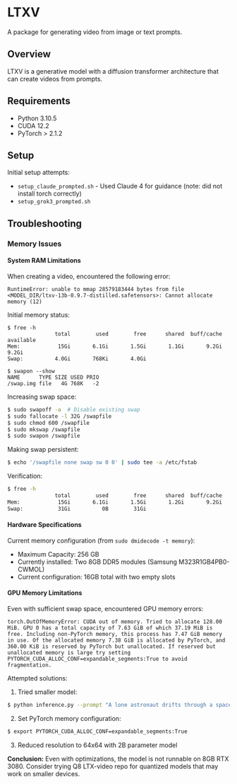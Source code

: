 # LTXV

A package for generating video from image or text prompts.

## Overview

LTXV is a generative model with a diffusion transformer architecture that can create videos from prompts.

## Requirements

- Python 3.10.5
- CUDA 12.2
- PyTorch > 2.1.2

## Setup

Initial setup attempts:
- `setup_claude_prompted.sh` - Used Claude 4 for guidance (note: did not install torch correctly)
- `setup_grok3_prompted.sh`

## Troubleshooting

### Memory Issues


#### System RAM Limitations

When creating a video, encountered the following error:

```
RuntimeError: unable to mmap 28579183444 bytes from file <MODEL_DIR/ltxv-13b-0.9.7-distilled.safetensors>: Cannot allocate memory (12)
```

Initial memory status:
```
$ free -h
               total        used        free      shared  buff/cache   available
Mem:            15Gi       6.1Gi       1.5Gi       1.1Gi       9.2Gi       9.2Gi
Swap:          4.0Gi       768Ki       4.0Gi

$ swapon --show
NAME      TYPE SIZE USED PRIO
/swap.img file   4G 768K   -2
```

Increasing swap space:
```bash
$ sudo swapoff -a  # Disable existing swap
$ sudo fallocate -l 32G /swapfile
$ sudo chmod 600 /swapfile
$ sudo mkswap /swapfile
$ sudo swapon /swapfile
```

Making swap persistent:
```bash
$ echo '/swapfile none swap sw 0 0' | sudo tee -a /etc/fstab
```

Verification:
```bash
$ free -h
               total        used        free      shared  buff/cache   available
Mem:            15Gi       6.1Gi       1.5Gi       1.2Gi       9.2Gi       9.2Gi
Swap:           31Gi          0B        31Gi
```

#### Hardware Specifications

Current memory configuration (from `sudo dmidecode -t memory`):
- Maximum Capacity: 256 GB
- Currently installed: Two 8GB DDR5 modules (Samsung M323R1GB4PB0-CWMOL)
- Current configuration: 16GB total with two empty slots

#### GPU Memory Limitations

Even with sufficient swap space, encountered GPU memory errors:

```
torch.OutOfMemoryError: CUDA out of memory. Tried to allocate 128.00 MiB. GPU 0 has a total capacity of 7.63 GiB of which 37.19 MiB is free. Including non-PyTorch memory, this process has 7.47 GiB memory in use. Of the allocated memory 7.38 GiB is allocated by PyTorch, and 360.00 KiB is reserved by PyTorch but unallocated. If reserved but unallocated memory is large try setting PYTORCH_CUDA_ALLOC_CONF=expandable_segments:True to avoid fragmentation.
```

Attempted solutions:

1. Tried smaller model:
```bash
$ python inference.py --prompt "A lone astronaut drifts through a spaceship corridor" --height 512 --width 704 --num_frames 121 --seed 42 --pipeline_config configs/ltxv-2b-0.9.5.yaml
```

2. Set PyTorch memory configuration:
```bash
$ export PYTORCH_CUDA_ALLOC_CONF=expandable_segments:True
```

3. Reduced resolution to 64x64 with 2B parameter model

**Conclusion:** Even with optimizations, the model is not runnable on 8GB RTX 3080. Consider trying Q8 LTX-video repo for quantized models that may work on smaller devices.
